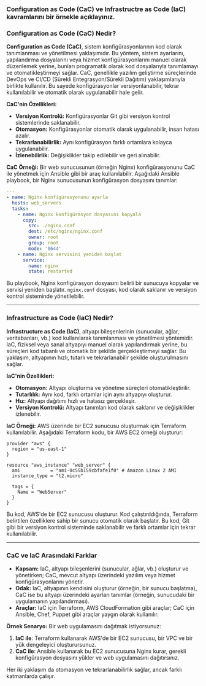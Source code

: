 ### Configuration as Code (CaC) ve Infrastructre as Code (IaC) kavramlarını bir örnekle açıklayınız.
### Configuration as Code (CaC) Nedir?

**Configuration as Code (CaC)**, sistem konfigürasyonlarının kod olarak tanımlanması ve yönetilmesi yaklaşımıdır. Bu yöntem, sistem ayarlarını, yapılandırma dosyalarını veya hizmet konfigürasyonlarını manuel olarak düzenlemek yerine, bunları programatik olarak kod dosyalarıyla tanımlamayı ve otomatikleştirmeyi sağlar. CaC, genellikle yazılım geliştirme süreçlerinde DevOps ve CI/CD (Sürekli Entegrasyon/Sürekli Dağıtım) yaklaşımlarıyla birlikte kullanılır. Bu sayede konfigürasyonlar versiyonlanabilir, tekrar kullanılabilir ve otomatik olarak uygulanabilir hale gelir.

**CaC'nin Özellikleri:**
- **Versiyon Kontrolü:** Konfigürasyonlar Git gibi versiyon kontrol sistemlerinde saklanabilir.
- **Otomasyon:** Konfigürasyonlar otomatik olarak uygulanabilir, insan hatası azalır.
- **Tekrarlanabilirlik:** Aynı konfigürasyon farklı ortamlara kolayca uygulanabilir.
- **İzlenebilirlik:** Değişiklikler takip edilebilir ve geri alınabilir.

**CaC Örneği:**
Bir web sunucusunun (örneğin Nginx) konfigürasyonunu CaC ile yönetmek için Ansible gibi bir araç kullanılabilir. Aşağıdaki Ansible playbook, bir Nginx sunucusunun konfigürasyon dosyasını tanımlar:

```yaml
---
- name: Nginx konfigürasyonunu ayarla
  hosts: web_servers
  tasks:
    - name: Nginx konfigürasyon dosyasını kopyala
      copy:
        src: ./nginx.conf
        dest: /etc/nginx/nginx.conf
        owner: root
        group: root
        mode: '0644'
    - name: Nginx servisini yeniden başlat
      service:
        name: nginx
        state: restarted
```

Bu playbook, Nginx konfigürasyon dosyasını belirli bir sunucuya kopyalar ve servisi yeniden başlatır. `nginx.conf` dosyası, kod olarak saklanır ve versiyon kontrol sisteminde yönetilebilir.

---

### Infrastructure as Code (IaC) Nedir?

**Infrastructure as Code (IaC)**, altyapı bileşenlerinin (sunucular, ağlar, veritabanları, vb.) kod kullanılarak tanımlanması ve yönetilmesi yöntemidir. IaC, fiziksel veya sanal altyapıyı manuel olarak yapılandırmak yerine, bu süreçleri kod tabanlı ve otomatik bir şekilde gerçekleştirmeyi sağlar. Bu yaklaşım, altyapının hızlı, tutarlı ve tekrarlanabilir şekilde oluşturulmasını sağlar.

**IaC'nin Özellikleri:**
- **Otomasyon:** Altyapı oluşturma ve yönetme süreçleri otomatikleştirilir.
- **Tutarlılık:** Aynı kod, farklı ortamlar için aynı altyapıyı oluşturur.
- **Hız:** Altyapı dağıtımı hızlı ve hatasız gerçekleşir.
- **Versiyon Kontrolü:** Altyapı tanımları kod olarak saklanır ve değişiklikler izlenebilir.

**IaC Örneği:**
AWS üzerinde bir EC2 sunucusu oluşturmak için Terraform kullanılabilir. Aşağıdaki Terraform kodu, bir AWS EC2 örneği oluşturur:

```hcl
provider "aws" {
  region = "us-east-1"
}

resource "aws_instance" "web_server" {
  ami           = "ami-0c55b159cbfafe1f0" # Amazon Linux 2 AMI
  instance_type = "t2.micro"

  tags = {
    Name = "WebServer"
  }
}
```

Bu kod, AWS'de bir EC2 sunucusu oluşturur. Kod çalıştırıldığında, Terraform belirtilen özelliklere sahip bir sunucu otomatik olarak başlatır. Bu kod, Git gibi bir versiyon kontrol sisteminde saklanabilir ve farklı ortamlar için tekrar kullanılabilir.

---

### CaC ve IaC Arasındaki Farklar
- **Kapsam:** IaC, altyapı bileşenlerini (sunucular, ağlar, vb.) oluşturur ve yönetirken; CaC, mevcut altyapı üzerindeki yazılım veya hizmet konfigürasyonlarını yönetir.
- **Odak:** IaC, altyapının kendisini oluşturur (örneğin, bir sunucu başlatma), CaC ise bu altyapı üzerindeki ayarları tanımlar (örneğin, sunucudaki bir uygulamanın yapılandırması).
- **Araçlar:** IaC için Terraform, AWS CloudFormation gibi araçlar; CaC için Ansible, Chef, Puppet gibi araçlar yaygın olarak kullanılır.

**Örnek Senaryo:**
Bir web uygulamasını dağıtmak istiyorsunuz:
1. **IaC ile**: Terraform kullanarak AWS'de bir EC2 sunucusu, bir VPC ve bir yük dengeleyici oluşturursunuz.
2. **CaC ile**: Ansible kullanarak bu EC2 sunucusuna Nginx kurar, gerekli konfigürasyon dosyasını yükler ve web uygulamasını dağıtırsınız.

Her iki yaklaşım da otomasyon ve tekrarlanabilirlik sağlar, ancak farklı katmanlarda çalışır.
